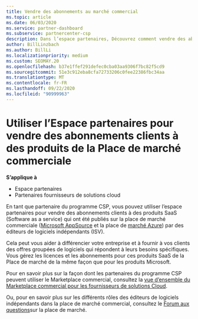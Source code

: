 ```yaml
---
title: Vendre des abonnements au marché commercial
ms.topic: article
ms.date: 06/03/2020
ms.service: partner-dashboard
ms.subservice: partnercenter-csp
description: Dans l’espace partenaires, Découvrez comment vendre des abonnements clients à des produits SaaS publiés sur le marché commercial par des éditeurs de logiciels indépendants (ISV).
author: BillLinzbach
ms.author: BillLi
ms.localizationpriority: medium
ms.custom: SEOMAY.20
ms.openlocfilehash: b37e1ffef291defec0cba03aa9306f7bc82f5cd9
ms.sourcegitcommit: 51e3c912eba8cfa72733206c0fee22386fbc34aa
ms.translationtype: MT
ms.contentlocale: fr-FR
ms.lasthandoff: 09/22/2020
ms.locfileid: "90999963"
---
```

# <a name="use-partner-center-to-sell-customers-subscriptions-to-commercial-marketplace-products"></a>Utiliser l’Espace partenaires pour vendre des abonnements clients à des produits de la Place de marché commerciale

**S’applique à**

- Espace partenaires
- Partenaires fournisseurs de solutions cloud

En tant que partenaire du programme CSP, vous pouvez utiliser l’espace partenaires pour vendre des abonnements clients à des produits SaaS (Software as a service) qui ont été publiés sur la place de marché commerciale ([Microsoft AppSource](https://appsource.microsoft.com/) et la place de [marché Azure](https://azuremarketplace.microsoft.com/)) par des éditeurs de logiciels indépendants (ISV).

Cela peut vous aider à différencier votre entreprise et à fournir à vos clients des offres groupées de logiciels qui répondent à leurs besoins spécifiques. Vous gérez les licences et les abonnements pour ces produits SaaS de la Place de marché de la même façon que pour les produits Microsoft.

Pour en savoir plus sur la façon dont les partenaires du programme CSP peuvent utiliser le Marketplace commercial, consultez la [vue d’ensemble du Marketplace commercial pour les fournisseurs de solutions Cloud](csp-commercial-marketplace-overview.md).

Ou, pour en savoir plus sur les différents rôles des éditeurs de logiciels indépendants dans la place de marché commercial, consultez le [Forum aux questions](/azure/marketplace/marketplace-faq-publisher-guide)sur la place de marché.